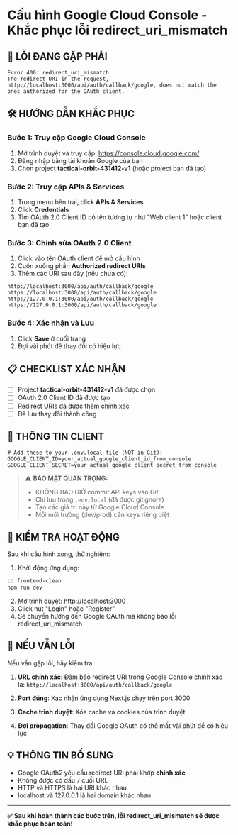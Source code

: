 # Cấu hình Google Cloud Console - Khắc phục lỗi redirect_uri_mismatch

## 🚨 LỖI ĐANG GẶP PHẢI

```
Error 400: redirect_uri_mismatch
The redirect URI in the request, http://localhost:3000/api/auth/callback/google, does not match the ones authorized for the OAuth client.
```

## 🛠️ HƯỚNG DẪN KHẮC PHỤC

### Bước 1: Truy cập Google Cloud Console

1. Mở trình duyệt và truy cập: https://console.cloud.google.com/
2. Đăng nhập bằng tài khoản Google của bạn
3. Chọn project **tactical-orbit-431412-v1** (hoặc project bạn đã tạo)

### Bước 2: Truy cập APIs & Services

1. Trong menu bên trái, click **APIs & Services**
2. Click **Credentials**
3. Tìm OAuth 2.0 Client ID có tên tương tự như "Web client 1" hoặc client bạn đã tạo

### Bước 3: Chỉnh sửa OAuth 2.0 Client

1. Click vào tên OAuth client để mở cấu hình
2. Cuộn xuống phần **Authorized redirect URIs**
3. Thêm các URI sau đây (nếu chưa có):

```
http://localhost:3000/api/auth/callback/google
https://localhost:3000/api/auth/callback/google
http://127.0.0.1:3000/api/auth/callback/google
https://127.0.0.1:3000/api/auth/callback/google
```

### Bước 4: Xác nhận và Lưu

1. Click **Save** ở cuối trang
2. Đợi vài phút để thay đổi có hiệu lực

## 📋 CHECKLIST XÁC NHẬN

- [ ] Project **tactical-orbit-431412-v1** đã được chọn
- [ ] OAuth 2.0 Client ID đã được tạo
- [ ] Redirect URIs đã được thêm chính xác
- [ ] Đã lưu thay đổi thành công

## 🔑 THÔNG TIN CLIENT 

```env
# Add these to your .env.local file (NOT in Git):
GOOGLE_CLIENT_ID=your_actual_google_client_id_from_console
GOOGLE_CLIENT_SECRET=your_actual_google_client_secret_from_console
```

> ⚠️ **BẢO MẬT QUAN TRỌNG:** 
> - KHÔNG BAO GIỜ commit API keys vào Git
> - Chỉ lưu trong `.env.local` (đã được gitignore)
> - Tạo các giá trị này từ Google Cloud Console
> - Mỗi môi trường (dev/prod) cần keys riêng biệt

## 🧪 KIỂM TRA HOẠT ĐỘNG

Sau khi cấu hình xong, thử nghiệm:

1. Khởi động ứng dụng:

```bash
cd frontend-clean
npm run dev
```

2. Mở trình duyệt: http://localhost:3000
3. Click nút "Login" hoặc "Register"
4. Sẽ chuyển hướng đến Google OAuth mà không báo lỗi redirect_uri_mismatch

## 🚨 NẾU VẪN LỖI

Nếu vẫn gặp lỗi, hãy kiểm tra:

1. **URL chính xác**: Đảm bảo redirect URI trong Google Console chính xác là:
   `http://localhost:3000/api/auth/callback/google`

2. **Port đúng**: Xác nhận ứng dụng Next.js chạy trên port 3000

3. **Cache trình duyệt**: Xóa cache và cookies của trình duyệt

4. **Đợi propagation**: Thay đổi Google OAuth có thể mất vài phút để có hiệu lực

## 💡 THÔNG TIN BỔ SUNG

- Google OAuth2 yêu cầu redirect URI phải khớp **chính xác**
- Không được có dấu `/` cuối URL
- HTTP và HTTPS là hai URI khác nhau
- localhost và 127.0.0.1 là hai domain khác nhau

---

**✅ Sau khi hoàn thành các bước trên, lỗi redirect_uri_mismatch sẽ được khắc phục hoàn toàn!**
